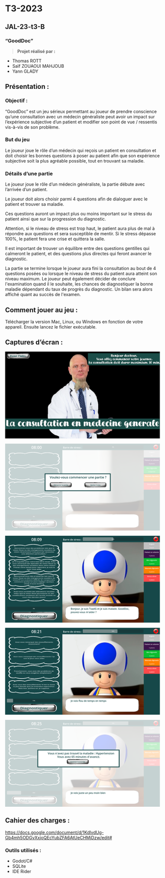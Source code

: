 

# T3-2023

## **JAL-23-t3-B**

### “GoodDoc”

> **Projet réalisé par :**  
- Thomas ROTT
- Saïf ZOUAOUI MAHJOUB
- Yann GLADY
> 

## Présentation :

### Objectif :

“GoodDoc” est un jeu sérieux permettant au joueur de prendre conscience qu’une consultation avec un médecin généraliste peut avoir un impact sur l’expérience subjective d’un patient et modifier son point de vue / ressentis vis-à-vis de son problème.

### But du jeu

Le joueur joue le rôle d’un médecin qui reçois un patient en consultation et doit choisir les bonnes questions à poser au patient afin que son expérience subjective soit la plus agréable possible, tout en trouvant sa maladie.

### Détails d’une partie

Le joueur joue le rôle d’un médecin généraliste, la partie débute avec l’arrivée d’un patient.

Le joueur doit alors choisir parmi 4 questions afin de dialoguer avec le patient et trouver sa maladie.

Ces questions auront un impact plus ou moins important sur le stress du patient ainsi que sur la progression du diagnostic.

Attention, si le niveau de stress est trop haut, le patient aura plus de mal à répondre aux questions et sera susceptible de mentir. Si le stress dépasse 100%, le patient fera une crise et quittera la salle.

Il est important de trouver un équilibre entre des questions gentilles qui calmeront le patient, et des questions plus directes qui feront avancer le diagnostic.

La partie se termine lorsque le joueur aura fini la consultation au bout de 4 questions posées ou lorsque le niveau de stress du patient aura atteint son niveau maximum. Le joueur peut également décider de conclure l'examination quand il le souhaite, les chances de diagnostiquer la bonne maladie dépendant du taux de progrès du diagnostic. Un bilan sera alors affiché quant au succès de l'examen.

## Comment jouer au jeu :

Télécharger la version Mac, Linux, ou Windows en fonction de votre appareil. Ensuite lancez le fichier exécutable.

## Captures d’écran :

![screen1](img/screen1.png)

![screen2](img/screen2.png)

![screen3](img/screen3.png)

![screen4](img/screen4.png)

![screen5](img/screen5.png)

## Cahier des charges :

https://docs.google.com/document/d/1KdIvdUg-Gb4mh5ODGvXxjoQEcYubZFA6AtUeCHMjDzw/edit#

### Outils utilisés :

- Godot/C#
- SQLite
- IDE Rider

##

